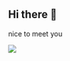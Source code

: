 ## Hi there 👋

<!--
**withwz/withwz** is a ✨ _special_ ✨ repository because its `README.md` (this file) appears on your GitHub profile.

Here are some ideas to get you started:

- 🔭 I’m currently working on ...
- 🌱 I’m currently learning ...
- 👯 I’m looking to collaborate on ...
- 🤔 I’m looking for help with ...
- 💬 Ask me about ...
- 📫 How to reach me: ...
- 😄 Pronouns: ...
- ⚡ Fun fact: ...
-->



nice to meet you


<img src="https://github-readme-stats.vercel.app/api?username=withwz&show_icons=true&theme=monokai&count_private=true&show_icons=true&include_all_commits=true" />


